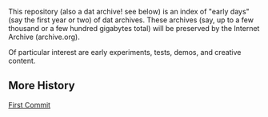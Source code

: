 
This repository (also a dat archive! see below) is an index of "early days"
(say the first year or two) of dat archives. These archives (say, up to a few
thousand or a few hundred gigabytes total) will be preserved by the Internet
Archive (archive.org).

Of particular interest are early experiments, tests, demos, and creative
content.

## More History

[First Commit](https://github.com/datproject/dat/commit/464679267049899eafa345125a0f2212f91be456?diff=unified)
